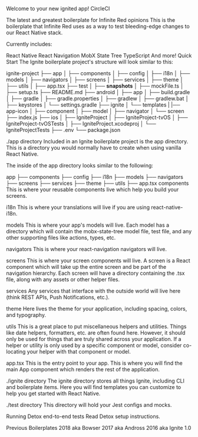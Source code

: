 Welcome to your new ignited app!
CircleCI

The latest and greatest boilerplate for Infinite Red opinions
This is the boilerplate that Infinite Red uses as a way to test bleeding-edge changes to our React Native stack.

Currently includes:

React Native
React Navigation
MobX State Tree
TypeScript
And more!
Quick Start
The Ignite boilerplate project's structure will look similar to this:

ignite-project
├── app
│   ├── components
│   ├── config
│   ├── i18n
│   ├── models
│   ├── navigators
│   ├── screens
│   ├── services
│   ├── theme
│   ├── utils
│   ├── app.tsx
├── test
│   ├── __snapshots__
│   ├── mockFile.ts
│   ├── setup.ts
├── README.md
├── android
│   ├── app
│   ├── build.gradle
│   ├── gradle
│   ├── gradle.properties
│   ├── gradlew
│   ├── gradlew.bat
│   ├── keystores
│   └── settings.gradle
├── ignite
│   └── templates
|       |── app-icon
│       ├── component
│       ├── model
│       ├── navigator
│       └── screen
├── index.js
├── ios
│   ├── IgniteProject
│   ├── IgniteProject-tvOS
│   ├── IgniteProject-tvOSTests
│   ├── IgniteProject.xcodeproj
│   └── IgniteProjectTests
├── .env
└── package.json

./app directory
Included in an Ignite boilerplate project is the app directory. This is a directory you would normally have to create when using vanilla React Native.

The inside of the app directory looks similar to the following:

app
├── components
├── config
├── i18n
├── models
├── navigators
├── screens
├── services
├── theme
├── utils
├── app.tsx
components This is where your reusable components live which help you build your screens.

i18n This is where your translations will live if you are using react-native-i18n.

models This is where your app's models will live. Each model has a directory which will contain the mobx-state-tree model file, test file, and any other supporting files like actions, types, etc.

navigators This is where your react-navigation navigators will live.

screens This is where your screen components will live. A screen is a React component which will take up the entire screen and be part of the navigation hierarchy. Each screen will have a directory containing the .tsx file, along with any assets or other helper files.

services Any services that interface with the outside world will live here (think REST APIs, Push Notifications, etc.).

theme Here lives the theme for your application, including spacing, colors, and typography.

utils This is a great place to put miscellaneous helpers and utilities. Things like date helpers, formatters, etc. are often found here. However, it should only be used for things that are truly shared across your application. If a helper or utility is only used by a specific component or model, consider co-locating your helper with that component or model.

app.tsx This is the entry point to your app. This is where you will find the main App component which renders the rest of the application.

./ignite directory
The ignite directory stores all things Ignite, including CLI and boilerplate items. Here you will find templates you can customize to help you get started with React Native.

./test directory
This directory will hold your Jest configs and mocks.

Running Detox end-to-end tests
Read Detox setup instructions.

Previous Boilerplates
2018 aka Bowser
2017 aka Andross
2016 aka Ignite 1.0
